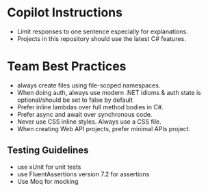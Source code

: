 # Copilot Instructions
- Limit responses to one sentence especially for explanations.
- Projects in this repository should use the latest C# features.

  
# Team Best Practices
- always create files using file-scoped namespaces.
- When doing auth, always use modern .NET idioms & auth state is optional/should be set to false by default
- Prefer inline lambdas over full method bodies in C#.
- Prefer async and await over synchronous code.
- Never use CSS inline styles. Always use a CSS file.
- When creating Web API projects, prefer minimal APIs project.


## Testing Guidelines
- use xUnit for unit tests
- use FluentAssertions version 7.2 for assertions
- Use Moq for mocking

